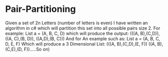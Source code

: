 # Pair-Partitioning
Given a set of 2n Letters (number of letters is even) I have written an algorithm in c# which will partition this set into all possible pairs size 2. For example:  List a = (A, B, C, D)  which will produce the output:  (((A, B),(C,D)), ((A, C),(B, D)), ((A,D),(B, C)))  And for An example such as:  List a = (A, B, C, D, E, F)  Which will produce a 3 Dimensional List:  (((A, B),(C,D),(E, F)) ((A, B),(C,E),(D, F)).....So on) 
